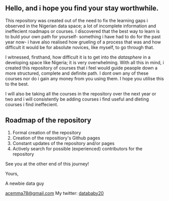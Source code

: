## Hello, and i hope you find your stay worthwhile.

This repository was created out of the need to fix the learning gaps i observed in the Nigerian data space; a lot of incomplete information and ineffecient roadmaps or courses. I discovered that the best way to learn is to buld your own path for yourself- something i have had to do for the past year now- i have also realised how grueling of a process that was and how difficult it would be for absolute novices, like myself, to go through that.

I witnessed, firsthand, how difficult it is to get into the *datasphere* in a developing space like Nigeria; it is very overwhelming. With all this in mind, i created this repository of courses that i feel would guide peaople down a more structured, complete and definite path. I dont own any of these courses nor do i gain any money from you using them. I hope you utilise this to the best.

I will also be taking all the courses in the repository over the next year or two and i will consistently be adding courses i find useful and dleting courses i find ineffecient.


## Roadmap of the repository

1. Formal creation of the repository
2. Creation of the repositiory's Github pages
3. Constant updates of the repository and/or pages
4. Actively search for possible (experienced) contributors for the repository


See you at the other end of this journey!

Yours,  

A newbie data guy  

acemma78@gmail.com
My twitter: [datababy20](https://twitter.com/datababy20)
